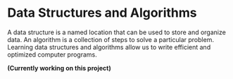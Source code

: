 # Data Structures and Algorithms

A data structure is a named location that can be used to store and organize data. An algorithm is a collection of steps to solve a particular problem. Learning data structures and algorithms allow us to write efficient and optimized computer programs.

<b>(Currently working on this project)<b/>
